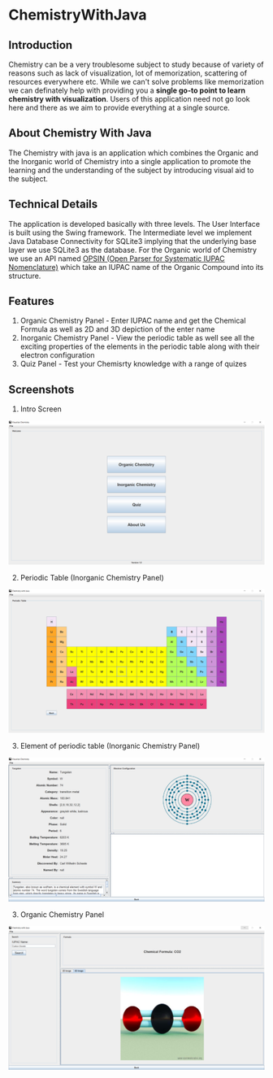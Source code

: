 # ChemistryWithJava

## Introduction
Chemistry can be a very troublesome subject to study because of variety of reasons such as  lack of visualization, lot of memorization, scattering of resources everywhere etc.
While we can't solve problems like memorization we can definately help with providing you a <b>single go-to point to learn chemistry with visualization</b>. Users of this application
need not go look here and there as we aim to provide everything at a single source.

## About Chemistry With Java
The Chemistry with java is an application which combines the Organic and the Inorganic world of Chemistry into a single application to promote the learning and the understanding of the
subject by introducing visual aid to the subject.

## Technical Details
The application is developed basically with three levels. The User Interface is built using the Swing framework. The Intermediate level we implement Java Database Connectivity for
SQLite3 implying that the underlying base layer we use SQLite3 as the database. For the Organic world of Chemistry we use an API named <a href="https://pubs.acs.org/doi/full/10.1021/ci100384d" target = "_blank">OPSIN (Open Parser for Systematic IUPAC Nomenclature)</a> which take an IUPAC name of the Organic Compound into its structure.

## Features
<ol>
  <li>Organic Chemistry Panel - Enter IUPAC name and get the Chemical Formula as well as 2D and 3D depiction of the enter name</li>
  <li>Inorganic Chemistry Panel - View the periodic table as well see all the exciting properties of the elements in the periodic table along with their electron configuration</li>
  <li>Quiz Panel - Test your Chemisrty knowledge with a range of quizes</li>
</ol>

## Screenshots 
1. Intro Screen
<img src = "https://github.com/java-developers-4/Screenshots/blob/main/IntroScreen.png">

2. Periodic Table (Inorganic Chemistry Panel)
<img src = "https://github.com/java-developers-4/Screenshots/blob/main/PeriodicTable.png">

3. Element of periodic table (Inorganic Chemistry Panel)
<img src = "https://github.com/java-developers-4/Screenshots/blob/main/Element.png">

3. Organic Chemistry Panel
<img src = "https://github.com/java-developers-4/Screenshots/blob/main/OrganicChem.png">
